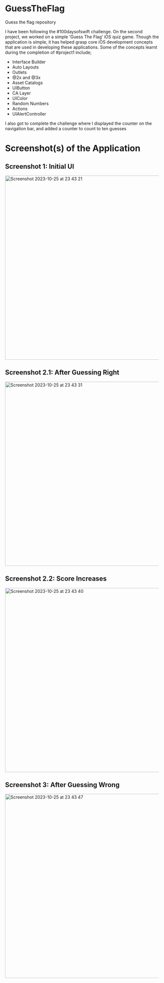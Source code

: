 # GuessTheFlag
Guess the flag repository

I have been following the #100daysofswift challenge. 
On the second project, we worked on a simple ‘Guess The Flag’ iOS quiz game. 
Though the application is simple, it has helped grasp core iOS development concepts that are used in developing these applications.
Some of the concepts learnt during the completion of #project1 include;

- Interface Builder
- Auto Layouts
- Outlets
- @2x and @3x
- Asset Catalogs
- UIButton
- CA Layer
- UIColor
- Random Numbers
- Actions
- UIAlertController

I also got to complete the challenge where I displayed the counter on the navigation bar, and added a counter to count to ten guesses

# Screenshot(s) of the Application

## Screenshot 1: Initial UI
<img width="602" alt="Screenshot 2023-10-25 at 23 43 21" src="https://github.com/leonardsangoroh/GuessTheFlag/assets/61079370/2b451958-e93c-4c79-be32-9c22e24ae1fd">

## Screenshot 2.1: After Guessing Right
<img width="602" alt="Screenshot 2023-10-25 at 23 43 31" src="https://github.com/leonardsangoroh/GuessTheFlag/assets/61079370/6a866006-0955-4e92-a00c-14de9c252019">

## Screenshot 2.2: Score Increases
<img width="602" alt="Screenshot 2023-10-25 at 23 43 40" src="https://github.com/leonardsangoroh/GuessTheFlag/assets/61079370/4c5fb66a-df2d-4222-8343-5d6410e03438">

## Screenshot 3: After Guessing Wrong
<img width="602" alt="Screenshot 2023-10-25 at 23 43 47" src="https://github.com/leonardsangoroh/GuessTheFlag/assets/61079370/a1b2d9eb-9fdd-4dd2-a442-e98d28747a65">
